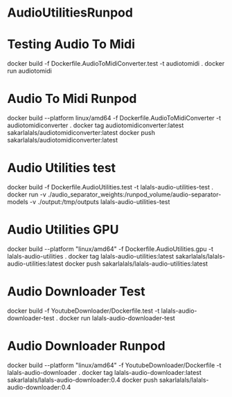 # AudioUtilitiesRunpod

# Testing Audio To Midi
docker build -f Dockerfile.AudioToMidiConverter.test -t audiotomidi .
docker run audiotomidi

# Audio To Midi Runpod 
docker build --platform linux/amd64 -f Dockerfile.AudioToMidiConverter -t audiotomidiconverter .
docker tag audiotomidiconverter:latest sakarlalals/audiotomidiconverter:latest
docker push sakarlalals/audiotomidiconverter:latest

# Audio Utilities test
docker build -f Dockerfile.AudioUtilities.test -t lalals-audio-utilities-test .
docker run -v ./audio_separator_weights:/runpod_volume/audio-separator-models -v ./output:/tmp/outputs lalals-audio-utilities-test



# Audio Utilities GPU
docker build --platform "linux/amd64" -f Dockerfile.AudioUtilities.gpu -t lalals-audio-utilities .
docker tag lalals-audio-utilities:latest sakarlalals/lalals-audio-utilities:latest
docker push sakarlalals/lalals-audio-utilities:latest


# Audio Downloader Test 
docker build -f YoutubeDownloader/Dockerfile.test -t lalals-audio-downloader-test . 
docker run lalals-audio-downloader-test

# Audio Downloader Runpod 
docker build --platform "linux/amd64" -f YoutubeDownloader/Dockerfile -t lalals-audio-downloader .
docker tag lalals-audio-downloader:latest sakarlalals/lalals-audio-downloader:0.4
docker push sakarlalals/lalals-audio-downloader:0.4